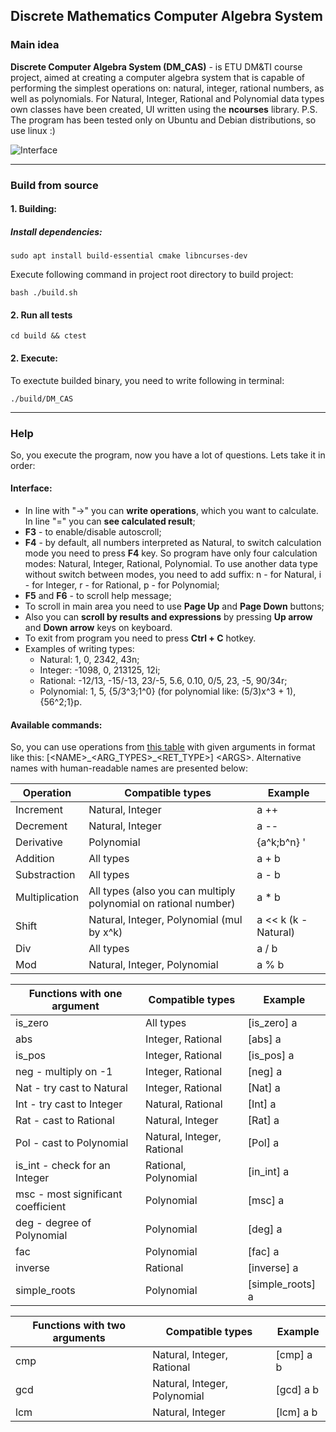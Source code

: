 ## Discrete Mathematics Computer Algebra System
### Main idea
**Discrete Computer Algebra System (DM_CAS)** - is ETU DM&TI course project, aimed at creating a computer algebra system that is capable of performing the simplest operations on: natural, integer, rational numbers, as well as polynomials.
For Natural, Integer, Rational and Polynomial data types own classes have been created, UI written using the **ncourses** library.
P.S. The program has been tested only on Ubuntu and Debian distributions, so use linux :)

![Interface](https://github.com/user-attachments/assets/145f8e8a-88c8-4d01-8720-bb420d0559f6)

---
### Build from source
#### 1. Building:
##### Install dependencies:
```
sudo apt install build-essential cmake libncurses-dev
```
Execute following command in project root directory to build project:
```
bash ./build.sh
```
#### 2. Run all tests
```
cd build && ctest
```

#### 2. Execute:
To exectute builded binary, you need to write following in terminal:
```
./build/DM_CAS
```
---
### Help
So, you execute the program, now you have a lot of questions. Lets take it in order:
#### Interface:
- In line with "->" you can **write operations**, which you want to calculate. In line "=" you can **see calculated result**;
- **F3** - to enable/disable autoscroll;
- **F4** - by default, all numbers interpreted as Natural, to switch calculation mode you need to press **F4** key. So program have only four calculation modes: Natural, Integer, Rational, Polynomial. To use another data type without switch between modes, you need to add suffix: n - for Natural, i - for Integer, r - for Rational, p - for Polynomial;
- **F5** and **F6** - to scroll help message;
- To scroll in main area you need to use **Page Up** and **Page Down** buttons;
- Also you can **scroll by results and expressions** by pressing **Up arrow** and **Down arrow** keys on keyboard.
- To exit from program you need to press **Ctrl + C** hotkey.
- Examples of writing types:
  - Natural: 1, 0, 2342, 43n;
  - Integer: -1098, 0, 213125, 12i;
  - Rational: -12/13, -15/-13, 23/-5, 5.6, 0.10, 0/5, 23, -5, 90/34r;
  - Polynomial: 1, 5, {5/3^3;1^0} (for polynomial like: (5/3)x^3 + 1), {56^2;1}p.
#### Available commands:
So, you can use operations from [this table](https://docs.google.com/document/d/1Dv_6AIhxg_3ezu6VMcEnMpyfRzgym9l8PmE4ULGfjgM/edit?tab=t.0) with given arguments in format like this: [\<NAME\>\_\<ARG\_TYPES\>\_\<RET_TYPE\>] \<ARGS\>. Alternative names with human-readable names are presented below:

| Operation | Compatible types | Example |
| --------- | ---------------- | ------- |
| Increment | Natural, Integer | a ++ |
| Decrement | Natural, Integer | a -- |
| Derivative | Polynomial | {a^k;b^n} ' |
| Addition | All types | a + b |
| Substraction | All types | a - b |
| Multiplication | All types (also you can multiply polynomial on rational number) | a * b |
| Shift | Natural, Integer, Polynomial (mul by x^k) | a << k (k - Natural) |
| Div | All types | a / b |
| Mod | Natural, Integer, Polynomial | a % b |

| Functions with one argument | Compatible types | Example |
| --------- | ---------------- | ------- |
| is_zero   | All types        | [is_zero] a |
| abs       | Integer, Rational | [abs] a |
| is_pos    | Integer, Rational | [is_pos] a |
| neg - multiply on -1 | Integer, Rational | [neg] a |
| Nat - try cast to Natural | Integer, Rational | [Nat] a |
| Int - try cast to Integer | Natural, Rational | [Int] a |
| Rat - cast to Rational | Natural, Integer | [Rat] a |
| Pol - cast to Polynomial | Natural, Integer, Rational | [Pol] a |
| is\_int - check for an Integer | Rational, Polynomial | [in\_int] a |
| msc - most significant coefficient | Polynomial | [msc] a |
| deg - degree of Polynomial | Polynomial | [deg] a |
| fac | Polynomial | [fac] a |
| inverse | Rational | [inverse] a |
| simple\_roots | Polynomial | [simple\_roots] a |

| Functions with two arguments | Compatible types | Example |
| ---------------------------- | ---------------- | ------- |
| cmp | Natural, Integer, Rational | [cmp] a b |
| gcd | Natural, Integer, Polynomial | [gcd] a b |
| lcm | Natural, Integer | [lcm] a b |
